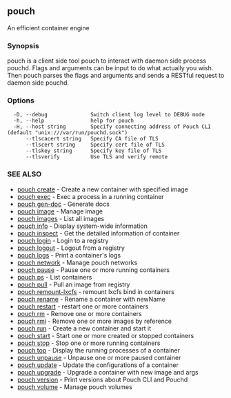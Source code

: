 ## pouch

An efficient container engine

### Synopsis

pouch is a client side tool pouch to interact with daemon side process pouchd. Flags and arguments can be input to do what actually you wish. Then pouch parses the flags and arguments and sends a RESTful request to daemon side pouchd.

### Options

```
  -D, --debug              Switch client log level to DEBUG mode
  -h, --help               help for pouch
  -H, --host string        Specify connecting address of Pouch CLI (default "unix:///var/run/pouchd.sock")
      --tlscacert string   Specify CA file of TLS
      --tlscert string     Specify cert file of TLS
      --tlskey string      Specify key file of TLS
      --tlsverify          Use TLS and verify remote
```

### SEE ALSO

* [pouch create](pouch_create.md)	 - Create a new container with specified image
* [pouch exec](pouch_exec.md)	 - Exec a process in a running container
* [pouch gen-doc](pouch_gen-doc.md)	 - Generate docs
* [pouch image](pouch_image.md)	 - Manage image
* [pouch images](pouch_images.md)	 - List all images
* [pouch info](pouch_info.md)	 - Display system-wide information
* [pouch inspect](pouch_inspect.md)	 - Get the detailed information of container
* [pouch login](pouch_login.md)	 - Login to a registry
* [pouch logout](pouch_logout.md)	 - Logout from a registry
* [pouch logs](pouch_logs.md)	 - Print a container's logs
* [pouch network](pouch_network.md)	 - Manage pouch networks
* [pouch pause](pouch_pause.md)	 - Pause one or more running containers
* [pouch ps](pouch_ps.md)	 - List containers
* [pouch pull](pouch_pull.md)	 - Pull an image from registry
* [pouch remount-lxcfs](pouch_remount-lxcfs.md)	 - remount lxcfs bind in containers
* [pouch rename](pouch_rename.md)	 - Rename a container with newName
* [pouch restart](pouch_restart.md)	 - restart one or more containers
* [pouch rm](pouch_rm.md)	 - Remove one or more containers
* [pouch rmi](pouch_rmi.md)	 - Remove one or more images by reference
* [pouch run](pouch_run.md)	 - Create a new container and start it
* [pouch start](pouch_start.md)	 - Start one or more created or stopped containers
* [pouch stop](pouch_stop.md)	 - Stop one or more running containers
* [pouch top](pouch_top.md)	 - Display the running processes of a container
* [pouch unpause](pouch_unpause.md)	 - Unpause one or more paused container
* [pouch update](pouch_update.md)	 - Update the configurations of a container
* [pouch upgrade](pouch_upgrade.md)	 - Upgrade a container with new image and args
* [pouch version](pouch_version.md)	 - Print versions about Pouch CLI and Pouchd
* [pouch volume](pouch_volume.md)	 - Manage pouch volumes

